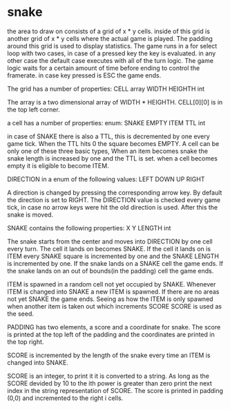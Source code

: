 snake
=====

the area to draw on consists of a grid of x * y cells.
inside of this grid is another grid of x * y cells where the actual game is played. The padding around this grid is used to display statistics.
The game runs in a for  select  loop with two cases, in case of a pressed key the key is evaluated. in any other case the default case executes with all of the turn logic. The game logic waits for a certain amount of time before ending to control the framerate. in case key pressed is ESC the game ends. 

The grid has a number of properties:
	CELL array
	WIDTH HEIGHTH int
	
The array is a two dimensional array of WIDTH * HEIGHTH.
	CELL[0][0] is in the top left corner.

a cell has a number of properties:
	enum:
		SNAKE
		EMPTY
		ITEM
	TTL int

in case of SNAKE there is also a TTL, this is decremented by one every game tick. When the TTL hits 0 the square becomes EMPTY. A cell can be only one of these three basic types, When an item becomes snake the snake length is increased by one and the TTL is set. when a cell becomes empty it is eligible to become ITEM.

DIRECTION in a enum of the following values:
	LEFT
	DOWN
	UP
	RIGHT

A direction is changed by pressing the corresponding arrow key. By default the direction is set to RIGHT. The DIRECTION value is checked every game tick, in case no arrow keys were hit the old direction is used. After this the snake is moved.

SNAKE contains the following properties:
	X Y LENGTH int

The snake starts from the center and moves into DIRECTION by one cell every turn. The cell it lands on becomes SNAKE. If the cell it lands on is ITEM every SNAKE square is incremented by one and the SNAKE LENGTH is incremented by one. If the snake lands on a SNAKE cell the game ends. If the snake lands on an out of bounds(in the padding) cell the game ends.

ITEM is spawned in a random cell not yet occupied by SNAKE. Whenever ITEM is changed into SNAKE a new ITEM is spawned. If there are no areas not yet SNAKE the game ends. Seeing as how the ITEM is only spawned when another item is taken out which increments SCORE SCORE is used as the seed.

PADDING has two elements, a score and a coordinate for snake. The score is printed at the top left of the padding and the coordinates are printed in the top right.

SCORE is incremented by the length of the snake every time an ITEM is changed into SNAKE.

SCORE is an integer, to print it it is converted to a string. As long as the SCORE devided by 10 to the ith power is greater than zero print the next index in the string representation of SCORE. The score is printed in padding (0,0) and incremented to the right i cells.
